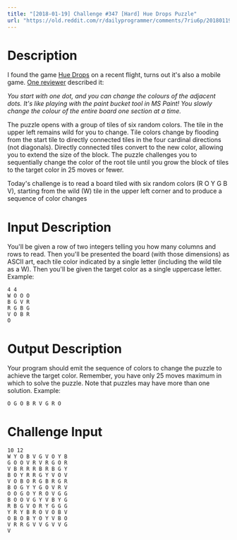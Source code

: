 ```yaml
---
title: "[2018-01-19] Challenge #347 [Hard] Hue Drops Puzzle"
url: "https://old.reddit.com/r/dailyprogrammer/comments/7riu6p/20180119_challenge_347_hard_hue_drops_puzzle/"
---
```


# Description

I found the game [Hue Drops](https://apkpure.com/hue-drops/aero.woi.huedrops) on a recent flight, turns out it's also a mobile game. [One reviewer](https://www.kotaku.com.au/2017/06/every-game-in-my-delta-airplane-seat-reviewed/) described it:

_You start with one dot, and you can change the colours of the adjacent dots. It's like playing with the paint bucket tool in MS Paint! You slowly change the colour of the entire board one section at a time._

The puzzle opens with a group of tiles of six random colors. The tile in the upper left remains wild for you to change. Tile colors change by flooding from the start tile to directly connected tiles in the four cardinal directions (not diagonals). Directly connected tiles convert to the new color, allowing you to extend the size of the block. The puzzle challenges you to sequentially change the color of the root tile until you grow the block of tiles to the target color in 25 moves or fewer.

Today's challenge is to read a board tiled with six random colors (R O Y G B V), starting from the wild (W) tile in the upper left corner and to produce a sequence of color changes 

# Input Description

You'll be given a row of two integers telling you how many columns and rows to read. Then you'll be presented the board (with those dimensions) as ASCII art, each tile color indicated by a single letter (including the wild tile as a W). Then you'll be given the target color as a single uppercase letter. Example:

    4 4 
    W O O O 
    B G V R
    R G B G
    V O B R
    O

# Output Description

Your program should emit the sequence of colors to change the puzzle to achieve the target color. Remember, you have only 25 moves maximum in which to solve the puzzle. Note that puzzles may have more than one solution. Example:

    O G O B R V G R O

# Challenge Input

    10 12
    W Y O B V G V O Y B
    G O O V R V R G O R
    V B R R R B R B G Y
    B O Y R R G Y V O V
    V O B O R G B R G R
    B O G Y Y G O V R V
    O O G O Y R O V G G
    B O O V G Y V B Y G
    R B G V O R Y G G G
    Y R Y B R O V O B V
    O B O B Y O Y V B O
    V R R G V V G V V G
    V
